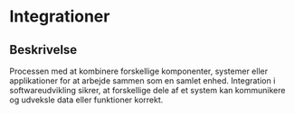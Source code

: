 # Integrationer

## Beskrivelse

Processen med at kombinere forskellige komponenter, systemer eller applikationer for at arbejde sammen som en samlet enhed. Integration i softwareudvikling sikrer, at forskellige dele af et system kan kommunikere og udveksle data eller funktioner korrekt.
